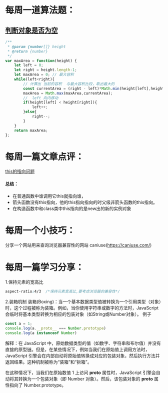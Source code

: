 # 每周一道算法题：
## [判断对象是否为空](https://leetcode.cn/problems/is-object-empty/)
```JavaScript
/**
 * @param {number[]} height
 * @return {number}
 */
var maxArea = function(height) {
    let left = 0;
    let right = height.length-1;
    let maxArea = 0; // 最大容积
    while(left<right){
        // 计算出 当前的容积  与最大容积比较，取出最大的
        const currentArea = (right - left)*Math.min(height[left],height[right]);
        maxArea = Math.max(maxArea,currentArea);
        //  left 向内移动 
        if(height[left] < height[right]){
            left++;
        }else{
            right--;
        }
    }
    return maxArea;
};
```

# 每周一篇文章点评：
[this的指向问题](https://blog.csdn.net/shan33__/article/details/136876675)

#### 总结：
- 在普通函数中谁调用它this就指向谁，
- 箭头函数没有this指向，他的this指向指向的时父级非箭头函数的this指向。
- 在构造函数中和class类中this指向的是new出的新的实例对象


# 每周一个小技巧：
分享一个网站用来查询浏览器兼容性的网站 caniuse(https://caniuse.com/)


# 每周一篇学习分享：
1.保持元素的宽高比 
``` css
aspect-ratio:4/3  /*保持元素宽高比,要考虑浏览器的兼容性*/
```
2.装箱机制
装箱(Boxing)：当一个基本数据类型值被转换为一个引用类型（对象）时，这个过程被称为装箱。例如，当你使用字符串或数字的方法时，JavaScript会临时将基本类型转换为相应的包装对象（如String或Number对象）。
例子
```javascript
const a = 1;
console.log(a.__proto__ === Number.prototype)
console.log(a instanceof Number)
```
解释：在 JavaScript 中，原始数据类型的值（如数字、字符串和布尔值）并没有直接的原型链。但是，在某些情况下，例如当我们在原始值上调用方法时，JavaScript 引擎会在内部自动将原始值转换成对应的包装对象，然后执行方法并返回结果。这种机制被称为“装箱”和“拆箱”。

在这种情况下，当我们在原始数值 1 上访问 __proto__ 属性时，JavaScript 引擎会自动将其转换为一个包装对象（即 Number 对象）。然后，该包装对象的 __proto__ 属性指向了 Number.prototype。
